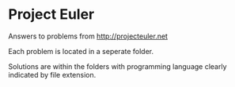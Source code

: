 Project Euler
=========

Answers to problems from http://projecteuler.net

Each problem is located in a seperate folder.

Solutions are within the folders with programming language clearly indicated by file extension.